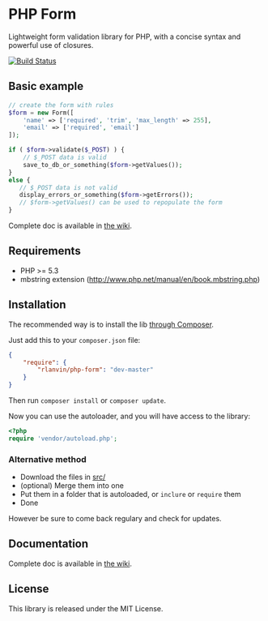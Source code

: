 # PHP Form

Lightweight form validation library for PHP, with a concise syntax and powerful use of closures.

[![Build Status](https://travis-ci.org/rlanvin/php-form.svg?branch=master)](https://travis-ci.org/rlanvin/php-form)

## Basic example

```php
// create the form with rules
$form = new Form([
    'name' => ['required', 'trim', 'max_length' => 255],
    'email' => ['required', 'email']
]);

if ( $form->validate($_POST) ) {
    // $_POST data is valid
    save_to_db_or_something($form->getValues());
}
else {
   // $_POST data is not valid
   display_errors_or_something($form->getErrors());
   // $form->getValues() can be used to repopulate the form
}
```

Complete doc is available in [the wiki](https://github.com/rlanvin/php-form/wiki).

## Requirements

- PHP >= 5.3
- mbstring extension (http://www.php.net/manual/en/book.mbstring.php)

## Installation

The recommended way is to install the lib [through Composer](http://getcomposer.org/).

Just add this to your `composer.json` file:

```JSON
{
    "require": {
        "rlanvin/php-form": "dev-master"
    }
}
```

Then run `composer install` or `composer update`.

Now you can use the autoloader, and you will have access to the library:


```php
<?php
require 'vendor/autoload.php';
```

### Alternative method

- Download the files in [src/](https://github.com/rlanvin/php-form/tree/master/src)
- (optional) Merge them into one
- Put them in a folder that is autoloaded, or `inclure` or `require` them
- Done

However be sure to come back regulary and check for updates.

## Documentation

Complete doc is available in [the wiki](https://github.com/rlanvin/php-form/wiki).

## License

This library is released under the MIT License.
